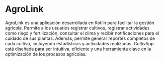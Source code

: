 # AgroLink
AgroLink es una aplicación desarrollada en Kotlin para facilitar la gestión agrícola. Permite a los usuarios registrar cultivos, registrar actividades como riego y fertilización, consultar el clima y recibir notificaciones para el cuidado de sus plantas. Además, permite generar reportes completos de cada cultivo, incluyendo estadísticas y actividades realizadas. CultivApp está diseñada para ser intuitiva, eficiente y una herramienta clave en la optimización de los procesos agrícolas.
